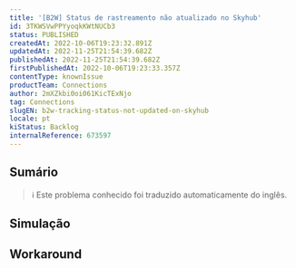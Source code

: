 ```yaml
---
title: '[B2W] Status de rastreamento não atualizado no Skyhub'
id: 3TKWSVwPPYyoqkKWtNUCb3
status: PUBLISHED
createdAt: 2022-10-06T19:23:32.891Z
updatedAt: 2022-11-25T21:54:39.682Z
publishedAt: 2022-11-25T21:54:39.682Z
firstPublishedAt: 2022-10-06T19:23:33.357Z
contentType: knownIssue
productTeam: Connections
author: 2mXZkbi0oi061KicTExNjo
tag: Connections
slugEN: b2w-tracking-status-not-updated-on-skyhub
locale: pt
kiStatus: Backlog
internalReference: 673597
---
```


## Sumário

>ℹ️ Este problema conhecido foi traduzido automaticamente do inglês.



## Simulação



## Workaround



